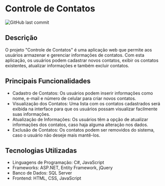 # Controle de Contatos

![GitHub last commit](https://img.shields.io/github/last-commit/Sena2K/ControleDeContatos)

## Descrição

O projeto "Controle de Contatos" é uma aplicação web que permite aos usuários armazenar e gerenciar informações de contatos. Com esta aplicação, os usuários podem cadastrar novos contatos, exibir os contatos existentes, atualizar informações e também excluir contatos.

## Principais Funcionalidades

- Cadastro de Contatos: Os usuários podem inserir informações como nome, e-mail e número de celular para criar novos contatos.
- Visualização dos Contatos: Uma lista com os contatos cadastrados será exibida na interface para que os usuários possam visualizar facilmente suas informações.
- Atualização de Informações: Os usuários têm a opção de atualizar informações dos contatos, caso haja alguma alteração nos dados.
- Exclusão de Contatos: Os contatos podem ser removidos do sistema, caso o usuário não deseje mais mantê-los.

## Tecnologias Utilizadas

- Linguagens de Programação: C#, JavaScript
- Frameworks: ASP.NET, Entity Framework, jQuery
- Banco de Dados: SQL Server
- Frontend: HTML, CSS, JavaScript

